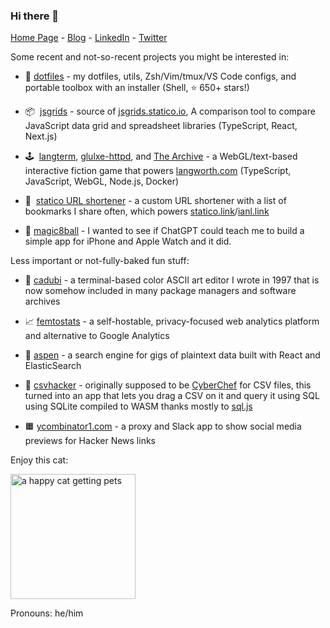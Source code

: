 ### Hi there 👋

[Home Page](https://langworth.com) - [Blog](https://statico.github.io) - [LinkedIn](https://www.linkedin.com/in/ianlangworth/) - [Twitter](https://twitter.com/statico)

Some recent and not-so-recent projects you might be interested in:

- 💾  [dotfiles](https://github.com/statico/dotfiles) - my dotfiles, utils, Zsh/Vim/tmux/VS Code configs, and portable toolbox with an installer (Shell, ⭐️ 650+ stars!)

- 📦  [jsgrids](https://github.com/statico/jsgrids) - source of [jsgrids.statico.io](https://jsgrids.statico.io), A comparison tool to compare JavaScript data grid and spreadsheet libraries (TypeScript, React, Next.js)

- 🕹️  [langterm](https://github.com/statico/langterm), [glulxe-httpd](https://github.com/statico/glulxe-httpd), and [The Archive](https://github.com/statico/the-archive-public) - a WebGL/text-based interactive fiction game that powers [langworth.com](https://langworth.com) (TypeScript, JavaScript, WebGL, Node.js, Docker)

- 🔗  [statico URL shortener](https://github.com/statico/statico.link) - a custom URL shortener with a list of bookmarks I share often, which powers [statico.link](https://statico.link/)/[ianl.link](https://ianl.link)

- 🎱  [magic8ball](https://github.com/statico/magic8ball) - I wanted to see if ChatGPT could teach me to build a simple app for iPhone and Apple Watch and it did.

Less important or not-fully-baked fun stuff:

- 🌈 [cadubi](https://github.com/statico/cadubi) - a terminal-based color ASCII art editor I wrote in 1997 that is now somehow included in many package managers and software archives

- 📈 [femtostats](https://github.com/statico/femtostats) - a self-hostable, privacy-focused web analytics platform and alternative to Google Analytics

- 📖 [aspen](https://github.com/statico/aspen) - a search engine for gigs of plaintext data built with React and ElasticSearch

- 📂 [csvhacker](https://github.com/statico/csvhacker) - originally supposed to be [CyberChef](https://cyberchef.org/) for CSV files, this turned into an app that lets you drag a CSV on it and query it using SQL using SQLite compiled to WASM thanks mostly to [sql.js](https://www.npmjs.com/package/sql.js)

- 🟧 [ycombinator1.com](https://github.com/statico/ycombinator1.com) - a proxy and Slack app to show social media previews for Hacker News links

Enjoy this cat:

<img src="https://i.imgur.com/NygziEd.gif" alt="a happy cat getting pets" height="200"/>

Pronouns: he/him
